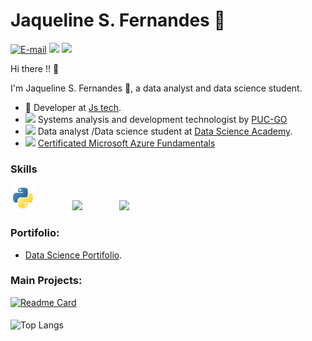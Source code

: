 
# **Jaqueline S. Fernandes 👋**
[![E-mail](https://img.shields.io/badge/Gmail-D14836?style=for-the-badge&logo=gmail&logoColor=white)](mailto:jaquelinefernandes6@gmail.com)
<a href="https://www.linkedin.com/in/jaquelinefernandes/" target="_blank"><img src="https://img.shields.io/badge/-LinkedIn-%230077B5?style=for-the-badge&logo=linkedin&logoColor=white" target="_blank"></a>
<a href="https://medium.com/@jaquelinesfernandes" target="_blank"><img src="https://img.shields.io/badge/Medium-12100E?style=for-the-badge&logo=medium&logoColor=white"></a>
 <br>

 Hi there !!  👋

I'm Jaqueline S. Fernandes 👋, a data analyst and data science student.

- 🍅 Developer  at [Js tech](https://www.linkedin.com/company/js-techgo).
- <img height="20" src="https://seeklogo.com/images/P/puc-goias-logo-06AD67F0EA-seeklogo.com.png"> Systems analysis and development technologist by [PUC-GO](https://www.pucgoias.edu.br/)
- <img height="15" src="https://lwfiles000.mycourse.app/datascienceacademy-public/f5904fbd21fa7766fafbe89d9d428121.png"> Data analyst /Data science student at [Data Science Academy](https://www.datascienceacademy.com.br/). 
- <img height="20" src="https://miro.medium.com/max/1000/1*EnlxKqKhibp-p9fEzvfrlA.png"> [Certificated Microsoft Azure Fundamentals](https://www.credly.com/badges/7a70e554-4c7b-4ec4-8992-ccd6d4ed4a0d/public_url)


### Skills

<p>
    <img height="40" src="https://raw.githubusercontent.com/devicons/devicon/master/icons/python/python-original.svg">
    &nbsp;&nbsp;&nbsp;&nbsp;&nbsp;&nbsp;&nbsp;&nbsp;&nbsp;&nbsp;&nbsp;&nbsp;&nbsp;
    <img height="40" src="https://cdn.jsdelivr.net/gh/devicons/devicon/icons/postgresql/postgresql-original.svg">
    &nbsp;&nbsp;&nbsp;&nbsp;&nbsp;&nbsp;&nbsp;&nbsp;&nbsp;&nbsp;&nbsp;&nbsp;&nbsp;
    <img height="40" src="https://github.com/microsoft/PowerBI-Icons/blob/main/SVG/Power-BI.svg">
    &nbsp;&nbsp;&nbsp;&nbsp;&nbsp;&nbsp;&nbsp;&nbsp;&nbsp;&nbsp;&nbsp;&nbsp;&nbsp;
</p>

### Portifolio:

- [Data Science Portifolio](https://jaquelinesfernandes.github.io/Data_Science_Portifolio/).

### Main Projects:

[![Readme Card](https://github-readme-stats.vercel.app/api/pin/?username=jaquelinesfernandes&theme=dracula&repo=Data_Science_Projects)](https://github.com/jaquelinesfernandes/Data_Science_Projects)
<br>

####
![Top Langs](https://github-readme-stats.vercel.app/api/top-langs/?username=jaquelinesfernandes&layout=compact&theme=dracula)









 
